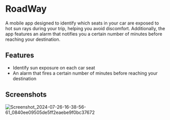 # RoadWay

A mobile app designed to identify which seats in your car are exposed to hot sun rays during your trip, helping you avoid discomfort.
Additionally, the app features an alarm that notifies you a certain number of minutes before reaching your destination.


## Features

- Identify sun exposure on each car seat
- An alarm that fires a certain number of minutes before reaching your destination 

## Screenshots


![Screenshot_2024-07-26-16-38-56-61_0840ee09505de5ff2eaebe9f0bc37672](https://github.com/user-attachments/assets/4ff020b7-9a6d-4dd6-b236-9a220872bb32)
